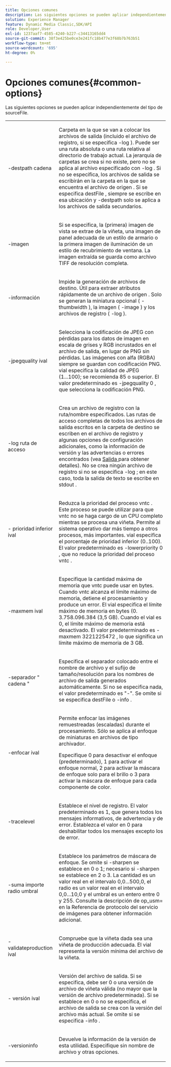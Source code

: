 ```yaml
---
title: Opciones comunes
description: Las siguientes opciones se pueden aplicar independientemente del tipo de sourceFile.
solution: Experience Manager
feature: Dynamic Media Classic,SDK/API
role: Developer,User
exl-id: 1237aaf7-4585-4240-b227-c34413165dd4
source-git-commit: 38f3e425be0ce3e241fc18b477e3f68b7b763b51
workflow-type: tm+mt
source-wordcount: '695'
ht-degree: 0%

---
```


# Opciones comunes{#common-options}

Las siguientes opciones se pueden aplicar independientemente del tipo de sourceFile.

<table id="simpletable_3BFC3737C891411D84405CEEF6B19542"> 
 <tr class="strow"> 
  <td class="stentry"> <p> <span class="codeph"> -destpath <span class="varname"> cadena </span> </span> </p> </td> 
  <td class="stentry"> <p>Carpeta en la que se van a colocar los archivos de salida (incluido el archivo de registro, si se especifica <span class="codeph"> -log </span>). Puede ser una ruta absoluta o una ruta relativa al directorio de trabajo actual. La jerarquía de carpetas se crea si no existe, pero no se aplica al archivo especificado con <span class="codeph"> -log </span>. Si no se especifica, los archivos de salida se escribirán en la carpeta en la que se encuentra el archivo de origen <span class="varname"> </span>. Si se especifica <span class="varname"> destFile </span>, siempre se escribe en esa ubicación y <span class="codeph"> -destpath </span> solo se aplica a los archivos de salida secundarios. </p> </td> 
 </tr> 
 <tr class="strow"> 
  <td class="stentry"> <p> <span class="codeph"> -imagen </span> </p> </td> 
  <td class="stentry"> <p>Si se especifica, la (primera) imagen de vista se extrae de la viñeta, una imagen de panel adecuada de un estilo de armario o la primera imagen de iluminación de un estilo de recubrimiento de ventana. La imagen extraída se guarda como archivo TIFF de resolución completa. </p> </td> 
 </tr> 
 <tr class="strow"> 
  <td class="stentry"> <p> <span class="codeph"> -información </span> </p> </td> 
  <td class="stentry"> <p>Impide la generación de archivos de destino. Útil para extraer atributos rápidamente de un archivo de origen <span class="varname"> </span>. Solo se generan la miniatura opcional ( <span class="codeph"> -thumbwidth </span>), la imagen ( <span class="codeph"> -image </span>) y los archivos de registro ( <span class="codeph"> -log </span>). </p> </td> 
 </tr> 
 <tr class="strow"> 
  <td class="stentry"> <p> <span class="codeph"> -jpegquality <span class="varname"> ival </span> </span> </p> </td> 
  <td class="stentry"> <p>Selecciona la codificación de JPEG con pérdidas para los datos de imagen en escala de grises y RGB incrustados en el archivo de salida, en lugar de PNG sin pérdidas. Las imágenes con alfa (RGBA) siempre se guardan con codificación PNG. <span class="varname"> vial </span> especifica la calidad de JPEG (1...100); se recomienda 85 o superior. El valor predeterminado es <span class="codeph"> -jpegquality 0 </span>, que selecciona la codificación PNG. </p> </td> 
 </tr> 
 <tr class="strow"> 
  <td class="stentry"> <p> <span class="codeph"> -log <span class="varname"> ruta de acceso </span> </span> </p> </td> 
  <td class="stentry"> <p>Crea un archivo de registro con la ruta/nombre especificados. Las rutas de acceso completas de todos los archivos de salida escritos en la carpeta de destino se escriben en el archivo de registro y algunas opciones de configuración adicionales, como la información de versión y las advertencias o errores encontrados (vea <a href="../../../../ir-api/vntc/utilities/c-ir-vignette-converter-vntc/r-ir-output.md#reference-c51e30b721eb416bb646089f0ac045c5" type="reference" format="dita" scope="local"> Salida </a> para obtener detalles). No se crea ningún archivo de registro si no se especifica <span class="codeph"> -log </span>; en este caso, toda la salida de texto se escribe en <span class="codeph"> stdout </span>. </p> </td> 
 </tr> 
 <tr class="strow"> 
  <td class="stentry"> <p> <span class="codeph"> - prioridad inferior <span class="varname"> ival </span> </span> </p> </td> 
  <td class="stentry"> <p>Reduzca la prioridad del proceso <span class="filepath"> vntc </span>. Este proceso se puede utilizar para que <span class="filepath"> vntc </span> no se haga cargo de un CPU completo mientras se procesa una viñeta. Permite al sistema operativo dar más tiempo a otros procesos, más importantes. <span class="varname"> vial </span> especifica el porcentaje de prioridad inferior (0..100). El valor predeterminado es <span class="codeph"> -lowerpriority 0 </span>, que no reduce la prioridad del proceso <span class="filepath"> vntc </span>. </p> </td> 
 </tr> 
 <tr class="strow"> 
  <td class="stentry"> <p> <span class="codeph"> -maxmem <span class="varname"> ival </span> </span> </p> </td> 
  <td class="stentry"> <p>Especifique la cantidad máxima de memoria que <span class="filepath"> vntc </span> puede usar en bytes. Cuando <span class="filepath"> vntc </span> alcanza el límite máximo de memoria, detiene el procesamiento y produce un error. El vial <span class="varname"> </span> especifica el límite máximo de memoria en bytes (0. 3.758.096.384 (3,5 GB). Cuando el vial <span class="varname"> </span> es 0, el límite máximo de memoria está desactivado. El valor predeterminado es <span class="codeph"> -maxmem 3221225472 </span>, lo que significa un límite máximo de memoria de 3 GB. </p> </td> 
 </tr> 
 <tr class="strow"> 
  <td class="stentry"> <p> <span class="codeph"> -separador " <span class="varname"> cadena </span>" </span> </p> </td> 
  <td class="stentry"> <p>Especifica el separador colocado entre el nombre de archivo y el sufijo de tamaño/resolución para los nombres de archivo de salida generados automáticamente. Si no se especifica nada, el valor predeterminado es "-". Se omite si se especifica <span class="varname"> destFile </span> o <span class="codeph"> -info </span>. </p> </td> 
 </tr> 
 <tr class="strow"> 
  <td class="stentry"> <p> <span class="codeph"> -enfocar <span class="varname"> ival </span> </span> </p> </td> 
  <td class="stentry"> <p>Permite enfocar las imágenes remuestreadas (escaladas) durante el procesamiento. Sólo se aplica al enfoque de miniaturas en archivos de tipo archivador. </p> <p>Especifique 0 para desactivar el enfoque (predeterminado), 1 para activar el enfoque normal, 2 para activar la máscara de enfoque solo para el brillo o 3 para activar la máscara de enfoque para cada componente de color. </p> </td> 
 </tr> 
 <tr class="strow"> 
  <td class="stentry"> <p> <span class="codeph"> -tracelevel </span> </p> </td> 
  <td class="stentry"> <p>Establece el nivel de registro. El valor predeterminado es 1, que genera todos los mensajes informativos, de advertencia y de error. Establezca el valor en 0 para deshabilitar todos los mensajes excepto los de error. </p> </td> 
 </tr> 
 <tr class="strow"> 
  <td class="stentry"> <p> <span class="codeph"> -suma <span class="varname"> importe </span> <span class="varname"> radio </span> <span class="varname"> umbral </span> </span> </p> </td> 
  <td class="stentry"> <p>Establece los parámetros de máscara de enfoque. Se omite si <span class="codeph"> -sharpen </span> se establece en 0 o 1; necesario si <span class="codeph"> -sharpen </span> se establece en 2 o 3. La cantidad <span class="varname"> </span> es un valor real en el intervalo 0,0...500,0, el radio <span class="varname"> </span> es un valor real en el intervalo 0,0...10,0 y el umbral <span class="varname"> </span> es un entero entre 0 y 255. Consulte la descripción de <span class="codeph"> op_usm= </span> en la Referencia de protocolo del servicio de imágenes para obtener información adicional. </p> </td> 
 </tr> 
 <tr class="strow"> 
  <td class="stentry"> <p> <span class="codeph"> -validateproduction <span class="varname"> ival </span> </span> </p> </td> 
  <td class="stentry"> <p>Compruebe que la viñeta dada sea una viñeta de producción adecuada. El vial <span class="varname"> </span> representa la versión mínima del archivo de la viñeta. </p> </td> 
 </tr> 
 <tr class="strow"> 
  <td class="stentry"> <p> <span class="codeph"> - versión <span class="varname"> ival </span> </span> </p> </td> 
  <td class="stentry"> <p>Versión del archivo de salida. Si se especifica, debe ser 0 o una versión de archivo de viñeta válida (no mayor que la versión de archivo predeterminada). Si se establece en 0 o no se especifica, el archivo de salida se crea con la versión del archivo más actual. Se omite si se especifica <span class="codeph"> -info </span>. </p> </td> 
 </tr> 
 <tr class="strow"> 
  <td class="stentry"> <p> <span class="codeph"> -versioninfo </span> </p> </td> 
  <td class="stentry"> <p>Devuelve la información de la versión de esta utilidad. Especifique sin nombre de archivo y otras opciones. </p> </td> 
 </tr> 
</table>
